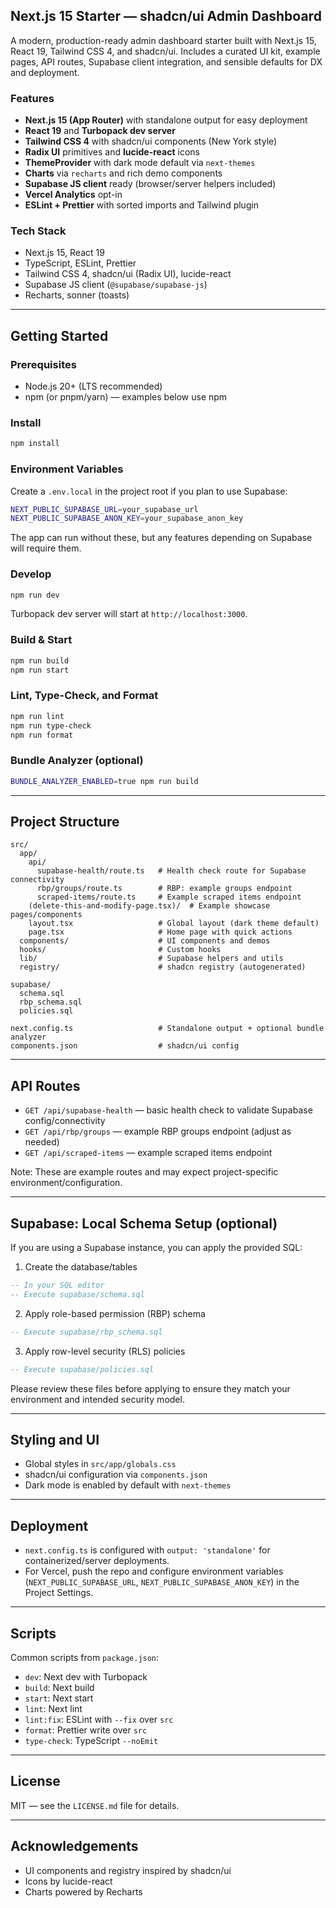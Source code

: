 ## Next.js 15 Starter — shadcn/ui Admin Dashboard

A modern, production-ready admin dashboard starter built with Next.js 15, React 19, Tailwind CSS 4, and shadcn/ui. Includes a curated UI kit, example pages, API routes, Supabase client integration, and sensible defaults for DX and deployment.

### Features
- **Next.js 15 (App Router)** with standalone output for easy deployment
- **React 19** and **Turbopack dev server**
- **Tailwind CSS 4** with shadcn/ui components (New York style)
- **Radix UI** primitives and **lucide-react** icons
- **ThemeProvider** with dark mode default via `next-themes`
- **Charts** via `recharts` and rich demo components
- **Supabase JS client** ready (browser/server helpers included)
- **Vercel Analytics** opt-in
- **ESLint + Prettier** with sorted imports and Tailwind plugin

### Tech Stack
- Next.js 15, React 19
- TypeScript, ESLint, Prettier
- Tailwind CSS 4, shadcn/ui (Radix UI), lucide-react
- Supabase JS client (`@supabase/supabase-js`)
- Recharts, sonner (toasts)

---

## Getting Started

### Prerequisites
- Node.js 20+ (LTS recommended)
- npm (or pnpm/yarn) — examples below use npm

### Install
```bash
npm install
```

### Environment Variables
Create a `.env.local` in the project root if you plan to use Supabase:
```bash
NEXT_PUBLIC_SUPABASE_URL=your_supabase_url
NEXT_PUBLIC_SUPABASE_ANON_KEY=your_supabase_anon_key
```

The app can run without these, but any features depending on Supabase will require them.

### Develop
```bash
npm run dev
```
Turbopack dev server will start at `http://localhost:3000`.

### Build & Start
```bash
npm run build
npm run start
```

### Lint, Type-Check, and Format
```bash
npm run lint
npm run type-check
npm run format
```

### Bundle Analyzer (optional)
```bash
BUNDLE_ANALYZER_ENABLED=true npm run build
```

---

## Project Structure
```
src/
  app/
    api/
      supabase-health/route.ts   # Health check route for Supabase connectivity
      rbp/groups/route.ts        # RBP: example groups endpoint
      scraped-items/route.ts     # Example scraped items endpoint
    (delete-this-and-modify-page.tsx)/  # Example showcase pages/components
    layout.tsx                   # Global layout (dark theme default)
    page.tsx                     # Home page with quick actions
  components/                    # UI components and demos
  hooks/                         # Custom hooks
  lib/                           # Supabase helpers and utils
  registry/                      # shadcn registry (autogenerated)

supabase/
  schema.sql
  rbp_schema.sql
  policies.sql

next.config.ts                   # Standalone output + optional bundle analyzer
components.json                  # shadcn/ui config
```

---

## API Routes
- `GET /api/supabase-health` — basic health check to validate Supabase config/connectivity
- `GET /api/rbp/groups` — example RBP groups endpoint (adjust as needed)
- `GET /api/scraped-items` — example scraped items endpoint

Note: These are example routes and may expect project-specific environment/configuration.

---

## Supabase: Local Schema Setup (optional)
If you are using a Supabase instance, you can apply the provided SQL:

1) Create the database/tables
```sql
-- In your SQL editor
-- Execute supabase/schema.sql
```

2) Apply role-based permission (RBP) schema
```sql
-- Execute supabase/rbp_schema.sql
```

3) Apply row-level security (RLS) policies
```sql
-- Execute supabase/policies.sql
```

Please review these files before applying to ensure they match your environment and intended security model.

---

## Styling and UI
- Global styles in `src/app/globals.css`
- shadcn/ui configuration via `components.json`
- Dark mode is enabled by default with `next-themes`

---

## Deployment
- `next.config.ts` is configured with `output: 'standalone'` for containerized/server deployments.
- For Vercel, push the repo and configure environment variables (`NEXT_PUBLIC_SUPABASE_URL`, `NEXT_PUBLIC_SUPABASE_ANON_KEY`) in the Project Settings.

---

## Scripts
Common scripts from `package.json`:
- `dev`: Next dev with Turbopack
- `build`: Next build
- `start`: Next start
- `lint`: Next lint
- `lint:fix`: ESLint with `--fix` over `src`
- `format`: Prettier write over `src`
- `type-check`: TypeScript `--noEmit`

---

## License
MIT — see the `LICENSE.md` file for details.

---

## Acknowledgements
- UI components and registry inspired by shadcn/ui
- Icons by lucide-react
- Charts powered by Recharts


